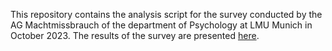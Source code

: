 This repository contains the analysis script for the survey conducted by the AG Machtmissbrauch of the department of Psychology at LMU Munich in October 2023.
The results of the survey are presented [here](<https://florianpargent.github.io/AG_Machtmissbrauch/>).
